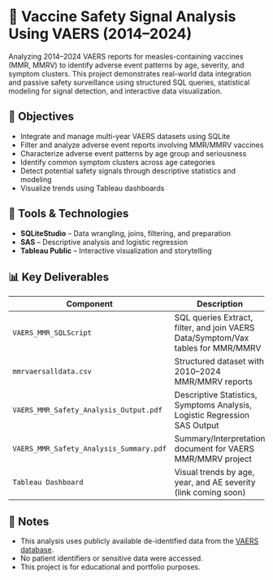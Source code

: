 # 🧪 Vaccine Safety Signal Analysis Using VAERS (2014–2024)

Analyzing 2014–2024 VAERS reports for measles-containing vaccines (MMR, MMRV) to identify adverse event patterns by age, severity, and symptom clusters. 
This project demonstrates real-world data integration and passive safety surveillance using structured SQL queries, statistical modeling for signal detection, 
and interactive data visualization.

## 📌 Objectives

- Integrate and manage multi-year VAERS datasets using SQLite
- Filter and analyze adverse event reports involving MMR/MMRV vaccines
- Characterize adverse event patterns by age group and seriousness
- Identify common symptom clusters across age categories
- Detect potential safety signals through descriptive statistics and modeling
- Visualize trends using Tableau dashboards

## 🧰 Tools & Technologies

- **SQLiteStudio** – Data wrangling, joins, filtering, and preparation
- **SAS** – Descriptive analysis and logistic regression
- **Tableau Public** – Interactive visualization and storytelling

## 📊 Key Deliverables

| Component | Description |
|----------|-------------|
| `VAERS_MMR_SQLScript` | SQL queries Extract, filter, and join VAERS Data/Symptom/Vax tables for MMR/MMRV |
| `mmrvaersalldata.csv` | Structured dataset with 2010–2024 MMR/MMRV reports |
| `VAERS_MMR_Safety_Analysis_Output.pdf` | Descriptive Statistics, Symptoms Analysis, Logistic Regression SAS Output |
| `VAERS_MMR_Safety_Analysis_Summary.pdf` | Summary/Interpretation document for VAERS MMR/MMRV project |
| `Tableau Dashboard` | Visual trends by age, year, and AE severity (link coming soon) |

## 🔐 Notes

- This analysis uses publicly available de-identified data from the [VAERS database](https://vaers.hhs.gov/data/datasets.html).
- No patient identifiers or sensitive data were accessed.
- This project is for educational and portfolio purposes.
